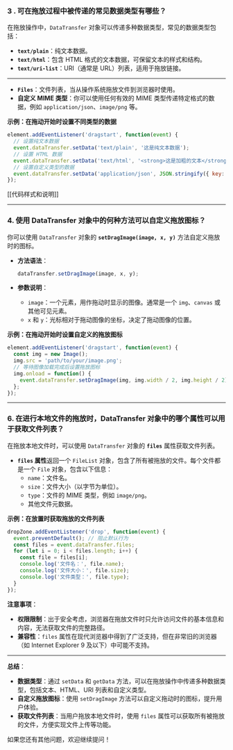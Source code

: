 ### 3 . 可在拖放过程中被传递的常见数据类型有哪些？

在拖放操作中，`DataTransfer` 对象可以传递多种数据类型，常见的数据类型包括：

- **`text/plain`**：纯文本数据。
- **`text/html`**：包含 HTML 格式的文本数据，可保留文本的样式和结构。
- **`text/uri-list`**：URI（通常是 URL）列表，适用于拖放链接。

---

- **`Files`**：文件列表，当从操作系统拖放文件到浏览器时使用。
- **自定义 MIME 类型**：你可以使用任何有效的 MIME 类型传递特定格式的数据，例如 `application/json`、`image/png` 等。

**示例：在拖动开始时设置不同类型的数据**

```javascript
element.addEventListener('dragstart', function(event) {
  // 设置纯文本数据
  event.dataTransfer.setData('text/plain', '这是纯文本数据');
  // 设置 HTML 数据
  event.dataTransfer.setData('text/html', '<strong>这是加粗的文本</strong>');
  // 设置自定义类型的数据
  event.dataTransfer.setData('application/json', JSON.stringify({ key: 'value' }));
});
```

[[代码样式和说明]]

---

### 4. 使用 DataTransfer 对象中的何种方法可以自定义拖放图标？

你可以使用 `DataTransfer` 对象的 **`setDragImage(image, x, y)`** 方法自定义拖放时的图标。

- **方法语法**：
    
    ```javascript
    dataTransfer.setDragImage(image, x, y);
    ```
    
- **参数说明**：
    
    - `image`：一个元素，用作拖动时显示的图像。通常是一个 `img`、`canvas` 或其他可见元素。
    - `x` 和 `y`：光标相对于拖动图像的坐标，决定了拖动图像的位置。

**示例：在拖动开始时设置自定义的拖放图标**

```javascript
element.addEventListener('dragstart', function(event) {
  const img = new Image();
  img.src = 'path/to/your/image.png';
  // 等待图像加载完成后设置拖放图标
  img.onload = function() {
    event.dataTransfer.setDragImage(img, img.width / 2, img.height / 2);
  };
});
```

---

### 6. 在进行本地文件的拖放时，DataTransfer 对象中的哪个属性可以用于获取文件列表？

在拖放本地文件时，可以使用 `DataTransfer` 对象的 **`files`** 属性获取文件列表。

- **`files` 属性**返回一个 `FileList` 对象，包含了所有被拖放的文件。每个文件都是一个 `File` 对象，包含以下信息：
    - `name`：文件名。
    - `size`：文件大小（以字节为单位）。
    - `type`：文件的 MIME 类型，例如 `image/png`。
    - 其他文件元数据。

**示例：在放置时获取拖放的文件列表**

```javascript
dropZone.addEventListener('drop', function(event) {
  event.preventDefault(); // 阻止默认行为
  const files = event.dataTransfer.files;
  for (let i = 0; i < files.length; i++) {
    const file = files[i];
    console.log('文件名：', file.name);
    console.log('文件大小：', file.size);
    console.log('文件类型：', file.type);
  }
});
```

**注意事项**：

- **权限限制**：出于安全考虑，浏览器在拖放文件时只允许访问文件的基本信息和内容，无法获取文件的完整路径。
- **兼容性**：`files` 属性在现代浏览器中得到了广泛支持，但在非常旧的浏览器（如 Internet Explorer 9 及以下）中可能不支持。

---

**总结**：

- **数据类型**：通过 `setData` 和 `getData` 方法，可以在拖放操作中传递多种数据类型，包括文本、HTML、URI 列表和自定义类型。
- **自定义拖放图标**：使用 `setDragImage` 方法可以自定义拖动时的图标，提升用户体验。
- **获取文件列表**：当用户拖放本地文件时，使用 `files` 属性可以获取所有被拖放的文件，方便实现文件上传等功能。

如果您还有其他问题，欢迎继续提问！